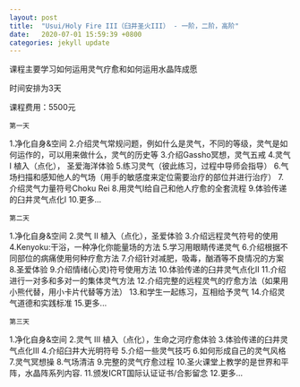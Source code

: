```yaml
---
layout: post
title:  "Usui/Holy Fire III（臼井圣火III） - 一阶，二阶，高阶"
date:   2020-07-01 15:59:39 +0800
categories: jekyll update
---
```

课程主要学习如何运用灵气疗愈和如何运用水晶阵成愿

时间安排为3天

课程费用：5500元

`第一天`

1.净化自身&空间
2.介绍灵气常规问题，例如什么是灵气，不同的等级，灵气是如何运作的，可以用来做什么，灵气的历史等
3.介绍Gassho冥想，灵气五戒
4.灵气 I 植入（点化）， 圣爱海洋体验
5.练习灵气（彼此练习，过程中导师会指导）
6.气场扫描和感知他人的气场（用手的敏感度来定位需要治疗的部位并进行治疗）
7.介绍灵气力量符号Choku Rei
8.用灵气I给自己和他人疗愈的全套流程
9.体验传递的臼井灵气点化I
10.更多...

`第二天`

1.净化自身&空间
2.灵气 II 植入（点化），圣爱体验
3.介绍远程灵气符号的使用
4.Kenyoku:干浴，一种净化你能量场的方法
5.学习用眼睛传递灵气
6.介绍根据不同部位的病痛使用何种疗愈方法
7.介绍针对减肥，吸毒，酗酒等不良情况的方案
8.圣爱体验
9.介绍情绪(心灵)符号使用方法
10.体验传递的臼井灵气点化II
11.介绍进行一对多和多对一的集体灵气方法
12.介绍完整的远程灵气的疗愈方法（如果用小熊代替，用小卡片代替等方法）
13.和学生一起练习，互相给予灵气
14.介绍灵气道德和实践标准
15.更多...

`第三天`

1.净化自身&空间
2.灵气 III 植入（点化），生命之河疗愈体验
3.体验传递的臼井灵气点化III
4.介绍臼井大光明符号
5.介绍一些灵气技巧
6.如何形成自己的灵气风格
7.灵气冥想操
8.气场清洁
9.完整的灵气疗愈过程
10.圣火课堂上教学的是世界和平阵，水晶阵系列内容.
11.颁发ICRT国际认证证书/合影留念
12.更多...


<!--{% highlight ruby %}
def print_hi(name)
  puts "Hi, #{name}"
end
print_hi('Tom')
#=> prints 'Hi, Tom' to STDOUT.
{% endhighlight %}

Check out the [Jekyll docs][jekyll-docs] for more info on how to get the most out of Jekyll. File all bugs/feature requests at [Jekyll’s GitHub repo][jekyll-gh]. If you have questions, you can ask them on [Jekyll Talk][jekyll-talk].

[jekyll-docs]: https://jekyllrb.com/docs/home
[jekyll-gh]:   https://github.com/jekyll/jekyll
[jekyll-talk]: https://talk.jekyllrb.com/-->
